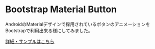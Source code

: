 # Bootstrap Material Button

AndroidのMaterialデザインで採用されているボタンのアニメーションをBootstrapで利用出来る様にしてみました。

 [詳細・サンプルはこちら](http://fromkk.me/materialbutton/)